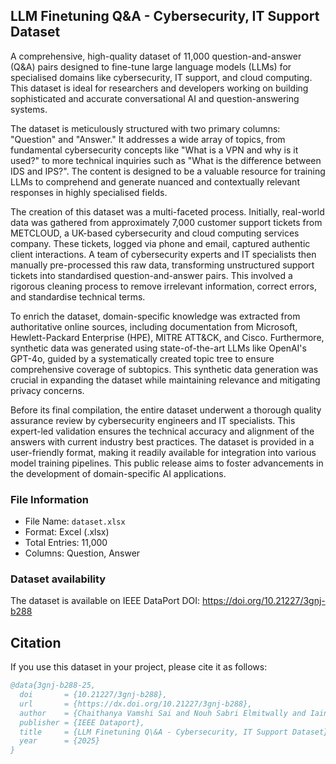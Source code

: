## LLM Finetuning Q&A - Cybersecurity, IT Support Dataset

A comprehensive, high-quality dataset of 11,000 question-and-answer (Q&A) pairs designed to fine-tune large language models (LLMs) for specialised domains like cybersecurity, IT support, and cloud computing. This dataset is ideal for researchers and developers working on building sophisticated and accurate conversational AI and question-answering systems.

The dataset is meticulously structured with two primary columns: "Question" and "Answer." It addresses a wide array of topics, from fundamental cybersecurity concepts like "What is a VPN and why is it used?" to more technical inquiries such as "What is the difference between IDS and IPS?". The content is designed to be a valuable resource for training LLMs to comprehend and generate nuanced and contextually relevant responses in highly specialised fields.

The creation of this dataset was a multi-faceted process. Initially, real-world data was gathered from approximately 7,000 customer support tickets from METCLOUD, a UK-based cybersecurity and cloud computing services company. These tickets, logged via phone and email, captured authentic client interactions. A team of cybersecurity experts and IT specialists then manually pre-processed this raw data, transforming unstructured support tickets into standardised question-and-answer pairs. This involved a rigorous cleaning process to remove irrelevant information, correct errors, and standardise technical terms.

To enrich the dataset, domain-specific knowledge was extracted from authoritative online sources, including documentation from Microsoft, Hewlett-Packard Enterprise (HPE), MITRE ATT&CK, and Cisco. Furthermore, synthetic data was generated using state-of-the-art LLMs like OpenAI's GPT-4o, guided by a systematically created topic tree to ensure comprehensive coverage of subtopics. This synthetic data generation was crucial in expanding the dataset while maintaining relevance and mitigating privacy concerns.

Before its final compilation, the entire dataset underwent a thorough quality assurance review by cybersecurity engineers and IT specialists. This expert-led validation ensures the technical accuracy and alignment of the answers with current industry best practices.
The dataset is provided in a user-friendly format, making it readily available for integration into various model training pipelines. This public release aims to foster advancements in the development of domain-specific AI applications.

### File Information

- File Name: `dataset.xlsx`
- Format: Excel (.xlsx)
- Total Entries: 11,000
- Columns: Question, Answer

### Dataset availability

The dataset is available on IEEE DataPort DOI: https://doi.org/10.21227/3gnj-b288

## Citation
If you use this dataset in your project, please cite it as follows:

```bibtex
@data{3gnj-b288-25,
  doi       = {10.21227/3gnj-b288},
  url       = {https://dx.doi.org/10.21227/3gnj-b288},
  author    = {Chaithanya Vamshi Sai and Nouh Sabri Elmitwally and Iain Rice and Haitham Mahmoud and Ian Vickers and Xavier Schmoor},
  publisher = {IEEE Dataport},
  title     = {LLM Finetuning Q\&A - Cybersecurity, IT Support Dataset},
  year      = {2025}
}
